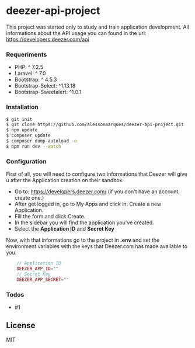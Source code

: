 # deezer-api-project

This project was started only to study and train application development. 
All informations about the API usage you can found in the url: https://developers.deezer.com/api

### Requeriments
  - PHP: ^ 7.2.5
  - Laravel: ^ 7.0
  - Bootstrap: ^ 4.5.3
  - Bootstrap-Select: ^1.13.18
  - Bootstrap-Sweetalert: ^1.0.1

### Installation

```sh
$ git init
$ git clone https://github.com/alessonmarques/deezer-api-project.git
$ npm update
$ composer update
$ composer dump-autoload -o
$ npm run dev --watch
```

### Configuration
First of all, you will need to configure two informations that Deezer will give u after the Application creation on their sandbox.

- Go to: https://developers.deezer.com/ (if you don't have an account, create one.)
- After get logged in, go to My Apps and click in: Create a new Application.
- Fill the form and click Create.
- In the sidebar you will find the application you've created.
- Select the **Application ID** and **Secret Key** 

Now, with that informations go to the project in **.env** and set the environment variables with the keys that Deezer.com has made available to you.

```php
    // Application ID 
    DEEZER_APP_ID=""
    // Secret Key
    DEEZER_APP_SECRET=""
```

### Todos

 - #1

License
----

MIT
